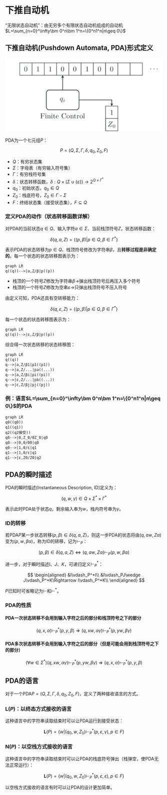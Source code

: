 # 下推自动机

“无限状态自动机”：由无穷多个有限状态自动机组成的自动机$L=\sum_{n=0}^\infty\bm 0^n\bm 1^n=\{0^n1^n|n\geq 0\}$

## 下推自动机(Pushdown Automata, PDA)形式定义

![PDA](./i/PDA.png)

PDA为一个七元组$P$：

$$P=(Q, \Sigma, \Gamma, \delta, q_0, Z_0, F)$$

* $Q$：有穷状态集
* $\Sigma$：字母表（有穷输入符号集）
* $\Gamma$：有穷栈符号集
* $\delta$：状态转移函数，$\delta:Q\times(\Sigma\cup\{\varepsilon\})\rightarrow 2^{Q\times\Gamma^*}$
* $q_0$：初始状态，$q_0\in Q$
* $Z_0$：栈底符号，$Z_0\in\Gamma-\Sigma$
* $F$：终结状态集（接受状态集），$F\subseteq Q$

### 定义PDA的动作（状态转移函数详解）

对PDA的当前状态$q\in Q$、输入字符$a\in\Sigma$、当前栈顶符号$Z$，状态转移函数：

$$\delta(q,a,Z)=\{(p,\beta)|p\in Q,\beta\in\Gamma^*\}$$

表示PDA的状态转移为$p\in Q$、栈顶符号修改为字符串$\beta$，且**转移过程是非确定的**。每一个状态的状态转移图表示为：

```mermaid
graph LR
q((q))-->|a,Z/β|p((p))
```

* 栈顶的一个符号$Z$修改为字符串$\beta$$\rightarrow$弹出栈顶符号后再压入多个符号
* 栈顶的一个符号$Z$修改为空串$\varepsilon$$\rightarrow$只弹出栈顶符号不压入符号

由定义可知，PDA还具有空转移能力：

$$\delta(q,\varepsilon,Z)=\{(p,\beta)|p\in Q,\beta\in\Gamma^*\}$$

每一个状态的状态转移图表示为：

```mermaid
graph LR
q((q))-->|ε,Z/β|p((p))
```

综合得一次状态转移的状态转移图：

```mermaid
graph LR
q((q))
q-->|a,Z/β1|p1((p1))
q-->|a,Z/...|pa((...))
q-->|a,Z/βi|pi((pi))
q-->|ε,Z/...|pb((...))
q-->|ε,Z/βj|pj((pj))
```

### 例：语言$L=\sum_{n=0}^\infty\bm 0^n\bm 1^n=\{0^n1^n|n\geq 0\}$的PDA

```mermaid
graph LR
q0((q0))
q1((q1))
q2((q2接受))
q0-->|0,Z_0/0Z_0|q0
q0-->|0,0/00|q0
q0-->|1,0/ε|q1
q1-->|1,0/ε|q1
q1-->|ε,Z0/Z0|q2
```

## PDA的瞬时描述

PDA的瞬时描述(Instantaneous Description, ID)定义为：

$$(q,w,\gamma)\in Q\times\Sigma^*\times\Gamma^*$$

表示此时PDA处于状态$q$，剩余输入串为$w$，栈内符号串为$\gamma$。

### ID的转移

若PDA$P$某一步状态转移$(p,\beta)\in\delta(q,a,Z)$，则这一步PDA的状态将由$(q,aw,Z\alpha)$变为$(p,w,\beta\alpha)$，称为ID的转移，记为$\vdash_P$：

$$(p,\beta)\in\delta(q,a,Z)\Leftrightarrow(q,aw,Z\alpha)\vdash_P(p,w,\beta\alpha)$$

进一步，对于瞬时描述$I$、$J$、$K$，可递归定义$\vdash_P^*$：

$$
\begin{aligned}
&I\vdash_P^*I\\
&I\vdash_PJ\wedge J\vdash_P^*K\Rightarrow I\vdash_P^*K\\
\end{aligned}
$$

$P$已知时可省略记为$\vdash$和$\vdash^*$。

### PDA的性质

#### PDA一次状态转移不会用到输入字符之后的部分和栈顶符号之下的部分

$$(q,x,\alpha)\vdash_P^*(p,y,\beta)\Rightarrow(q,xw,\alpha\gamma)\vdash_P^*(p,yw,\beta\gamma)$$

#### PDA多次状态转移不会用到输入字符之后的部分（但是可能会用到栈顶符号之下的部分）

$$(\forall w\in\Sigma^*)(q,xw,\alpha\gamma)\vdash_P^*(p,yw,\beta\gamma)\Rightarrow(q,x,\alpha)\vdash_P^*(p,y,\beta)$$

## PDA的语言

对于一个PDA$P=(Q, \Sigma, \Gamma, \delta, q_0, Z_0, F)$，定义了两种接收语言的方式。

### $\bm L(P)$：以终态方式接收的语言

这种语言中的字符串读取结束时可以让PDA运行到接受状态：

$$\bm L(P)=\{w|(q_0,w,Z_0)\vdash_P^*(p,\varepsilon,\gamma),p\in F\}$$

### $\bm N(P)$：以空栈方式接收的语言

这种语言中的字符串读取结束时可以让PDA的栈底符号弹出（栈弹空，使PDA无法正常运行）：

$$\bm L(P)=\{w|(q_0,w,Z_0)\vdash_P^*(p,\varepsilon,\varepsilon),p\in F\}$$

以空栈方式接收的语言有时可以让PDA的设计更加简单。
